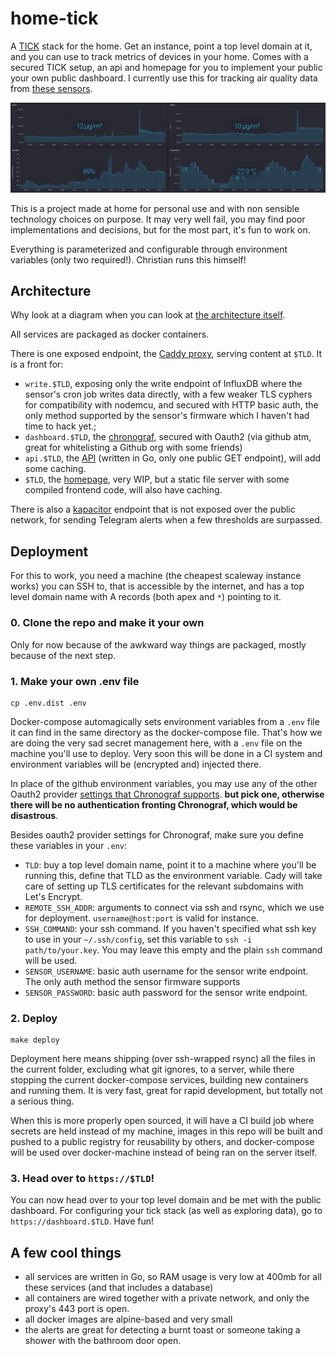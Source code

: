 # home-tick

A [TICK](https://www.influxdata.com/blog/introduction-to-influxdatas-influxdb-and-tick-stack/) stack for the home. Get an instance, point a top level domain at it, and
you can use to track metrics of devices in your home. Comes with a secured TICK setup, an api and homepage for you to implement your public your own public
dashboard. I currently use this for tracking air quality data from [these sensors](https://luftdaten.info/).

![PM2.5, PM10, temperature and humidity charts](/charts.png)

This is a project made at home for personal use and with non sensible technology choices on purpose.
It may very well fail, you may find poor implementations and decisions, but for the most part, it's fun to work on.

Everything is parameterized and configurable through environment variables (only two required!). Christian runs this himself!

## Architecture

Why look at a diagram when you can look at [the architecture itself](docker-compose.production.yml).

All services are packaged as docker containers.

There is one exposed endpoint, the [Caddy proxy](/caddy/Caddyfile), serving content at `$TLD`. It is a front for:

- `write.$TLD`, exposing only the write endpoint of InfluxDB where the sensor's cron job writes data directly, with a few weaker TLS cyphers for compatibility with nodemcu, and secured with HTTP basic auth, the only method supported by the sensor's firmware which I haven't had time to hack yet.;
- `dashboard.$TLD`, the [chronograf](https://www.influxdata.com/time-series-platform/chronograf/), secured with Oauth2 (via github atm, great for whitelisting a Github org with some friends)
- `api.$TLD`, the [API](/api) (written in Go, only one public GET endpoint), will add some caching.
- `$TLD`, the [homepage](/homepage), very WIP, but a static file server with some compiled frontend code, will also have caching.

There is also a [kapacitor](https://github.com/influxdata/kapacitor) endpoint that is not exposed over the public network, for sending
Telegram alerts when a few thresholds are surpassed.

## Deployment

For this to work, you need a machine (the cheapest scaleway instance works) you can SSH to, that is accessible by the internet, and has a top level domain name with A records (both apex and `*`) pointing to it.

### 0. Clone the repo and make it your own

Only for now because of the awkward way things are packaged, mostly because of the next step.

### 1. Make your own .env file

    cp .env.dist .env

Docker-compose automagically sets environment variables from a `.env` file it can find in the same directory as the docker-compose file. That's how
we are doing the very sad secret management here, with a `.env` file on the machine you'll use to deploy. Very soon this will be done in a CI system
and environment variables will be (encrypted and) injected there.

In place of the github environment variables, you may use any of the other Oauth2 provider [settings that Chronograf supports](https://docs.influxdata.com/chronograf/v1.7/administration/managing-security/). **but pick one, otherwise there will be no authentication fronting Chronograf, which would be disastrous**.

Besides oauth2 provider settings for Chronograf, make sure you define these variables in your `.env`:

- `TLD`: buy a top level domain name, point it to a machine where you'll be running this, define that TLD as the environment variable. Cady will take care of setting up TLS certificates for the relevant subdomains with Let's Encrypt.
- `REMOTE_SSH_ADDR`: arguments to connect via ssh and rsync, which we use for deployment. `username@host:port` is valid for instance.
- `SSH_COMMAND`: your ssh command. If you haven't specified what ssh key to use in your `~/.ssh/config`, set this variable to `ssh -i path/to/your.key`. You may leave this empty and the plain `ssh` command will be used.
- `SENSOR_USERNAME`: basic auth username for the sensor write endpoint. The only auth method the sensor firmware supports
- `SENSOR_PASSWORD`: basic auth password for the sensor write endpoint.

### 2. Deploy

    make deploy

Deployment here means shipping (over ssh-wrapped rsync) all the files in the current folder, excluding what git ignores, to a server, while there stopping the
current docker-compose services, building new containers and running them. It is very fast, great for rapid development, but totally not a serious thing.

When this is more properly open sourced, it will have a CI build job where secrets are held instead of my machine, images in this repo will be built and pushed to a public
registry for reusability by others, and docker-compose will be used over docker-machine instead of being ran on the server itself.

### 3. Head over to `https://$TLD`!

You can now head over to your top level domain and be met with the public dashboard. For configuring your tick stack (as well as exploring data), go to
`https://dashboard.$TLD`. Have fun!

## A few cool things

- all services are written in Go, so RAM usage is very low at 400mb for all these services (and that includes a database)
- all containers are wired together with a private network, and only the proxy's 443 port is open.
- all docker images are alpine-based and very small
- the alerts are great for detecting a burnt toast or someone taking a shower with the bathroom door open.
